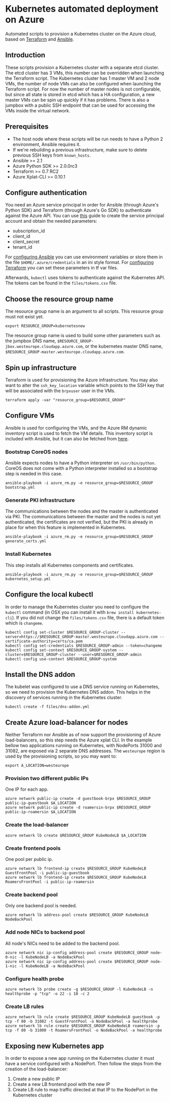 # Kubernetes automated deployment on Azure

Automated scripts to provision a Kubernetes cluster on the Azure cloud, based on [Terraform](https://www.terraform.io) and [Ansible](https://www.ansible.com).

## Introduction

These scripts provision a Kubernetes cluster with a separate etcd cluster. The etcd cluster has 3 VMs, this number can be overridden when launching the Terraform script. The Kubernetes cluster has 1 master VM and 2 node VMs, the number of node VMs can also be configured when launching the Terraform script. For now the number of master nodes is not configurable, but since all state is stored in etcd which has a HA configuration, a new master VMs can be spin up quickly if it has problems. There is also a jumpbox with a public SSH endpoint that can be used for accessing the VMs inside the virtual network.

## Prerequisites

 * The host node where these scripts will be run needs to have a Python 2 environment, Ansible requires it.
 * If we're rebuilding a previous infrastructure, make sure to delete previous SSH keys from `known_hosts`.
 * Ansible >= 2.1
 * Azure Python SDK >= 2.0.0rc3
 * Terraform >= 0.7 RC2
 * Azure Xplat-CLI >= 0.10.1

## Configure authentication

You need an Azure service principal in order for Ansible (through Azure's Python SDK) and Terraform (through Azure's Go SDK) to authenticate against the Azure API. You can use [this](https://azure.microsoft.com/en-us/documentation/articles/resource-group-create-service-principal-portal/) guide to create the service principal account and obtain the needed parameters:

 * subscription_id
 * client_id
 * client_secret
 * tenant_id

For [configuring Ansible](https://docs.ansible.com/ansible/guide_azure.html) you can use environment variables or store them in the file `$HOME/.azure/credentials` in an ini style format. For [configuring Terraform](https://www.terraform.io/docs/configuration/variables.html) you can set these parameters in tf var files.

Afterwards, `kubectl` uses tokens to authenticate against the Kubernetes API. The tokens can be found in the `files/tokens.csv` file.

## Choose the resource group name

The resource group name is an argument to all scripts. This resource group must not exist yet.

    export RESOURCE_GROUP=kubernetesnew

The resource group name is used to build some other parameters such as the jumpbox DNS name, `$RESOURCE_GROUP-jbox.westeurope.cloudapp.azure.com`, or the kubernetes master DNS name, `$RESOURCE_GROUP-master.westeurope.cloudapp.azure.com`.

## Spin up infrastructure

Terraform is used for provisioning the Azure infrastructure. You may also want to alter the `ssh_key_location` variable which points to the SSH key that will be associated with the `brpxuser` user in the VMs.

    terraform apply -var "resource_group=$RESOURCE_GROUP"

## Configure VMs

Ansible is used for configuring the VMs, and the Azure RM dynamic inventory script is used to fetch the VM details. This inventory script is included with Ansible, but it can also be fetched from [here](https://github.com/ansible/ansible/blob/devel/contrib/inventory/azure_rm.py).

### Bootstrap CoreOS nodes

Ansible expects nodes to have a Python interpreter on `/usr/bin/python`. CoreOS does not come with a Python interpreter installed so a bootstrap step is needed in this case.

    ansible-playbook -i azure_rm.py -e resource_group=$RESOURCE_GROUP bootstrap.yml

### Generate PKI infrastructure

The communications between the nodes and the master is authenticated via PKI. The communications between the master and the nodes is not yet authenticated, the certificates are not verified, but the PKI is already in place for when this feature is implemented in Kubernetes.

    ansible-playbook -i azure_rm.py -e resource_group=$RESOURCE_GROUP generate_certs.yml

### Install Kubernetes

This step installs all Kubernetes components and certificates.

    ansible-playbook -i azure_rm.py -e resource_group=$RESOURCE_GROUP kubernetes_setup.yml

## Configure the local kubectl

In order to manage the Kubernetes cluster you need to configure the `kubectl` command (in OSX you can install it with `brew install kubernetes-cli`). If you did not change the `files/tokens.csv` file, there is a default token which is `changeme`.

    kubectl config set-cluster $RESOURCE_GROUP-cluster --server=https://$RESOURCE_GROUP-master.westeurope.cloudapp.azure.com --certificate-authority=certs/ca.pem
    kubectl config set-credentials $RESOURCE_GROUP-admin --token=changeme
    kubectl config set-context $RESOURCE_GROUP-system --cluster=$RESOURCE_GROUP-cluster --user=$RESOURCE_GROUP-admin
    kubectl config use-context $RESOURCE_GROUP-system

## Install the DNS addon

The kubelet was configured to use a DNS service running on Kubernetes, so we need to provision the Kubernetes DNS addon. This helps in the discovery of services running in the Kubernetes cluster.

    kubectl create -f files/dns-addon.yml

## Create Azure load-balancer for nodes

Neither Terraform nor Ansible as of now support the provisioning of Azure load-balancers, so this step needs the Azure xplat CLI. In the example bellow two applications running on Kubernetes, with NodePorts 31000 and 31082, are exposed via 2 separate DNS addresses. The `westeurope` region is used by the provisioning scripts, so you may want to:

    export A_LOCATION=westeurope

### Provision two different public IPs

One IP for each app.

    azure network public-ip create -d guestbook-brpx $RESOURCE_GROUP public-ip-guestbook $A_LOCATION
    azure network public-ip create -d roamersin-brpx $RESOURCE_GROUP public-ip-roamersin $A_LOCATION

### Create the load-balancer

    azure network lb create $RESOURCE_GROUP KubeNodeLB $A_LOCATION

### Create frontend pools

One pool per public ip.

    azure network lb frontend-ip create $RESOURCE_GROUP KubeNodeLB GuestFrontPool -i public-ip-guestbook
    azure network lb frontend-ip create $RESOURCE_GROUP KubeNodeLB RoamersFrontPool -i public-ip-roamersin

### Create backend pool

Only one backend pool is needed.

    azure network lb address-pool create $RESOURCE_GROUP KubeNodeLB NodeBackPool

### Add node NICs to backend pool

All node's NICs need to be added to the backend pool.

    azure network nic ip-config address-pool create $RESOURCE_GROUP node-0-nic -l KubeNodeLB -a NodeBackPool
    azure network nic ip-config address-pool create $RESOURCE_GROUP node-1-nic -l KubeNodeLB -a NodeBackPool

### Configure health probe

    azure network lb probe create -g $RESOURCE_GROUP -l KubeNodeLB -n healthprobe -p "tcp" -o 22 -i 10 -c 2

### Create LB rules

    azure network lb rule create $RESOURCE_GROUP KubeNodeLB guestbook -p tcp -f 80 -b 31082 -t GuestFrontPool -o NodeBackPool -a healthprobe
    azure network lb rule create $RESOURCE_GROUP KubeNodeLB roamersin -p tcp -f 80 -b 31000 -t RoamersFrontPool -o NodeBackPool -a healthprobe

## Exposing new Kubernetes app

In order to expose a new app running on the Kubernetes cluster it must have a service configured with a NodePort. Then follow the steps from the creation of the load-balancer:

 1. Create a new public IP
 2. Create a new LB frontend pool with the new IP
 3. Create LB rule to map traffic directed at that IP to the NodePort in the Kubernetes cluster
